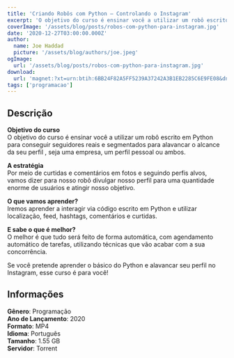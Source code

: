 ```yaml
---
title: 'Criando Robôs com Python – Controlando o Instagram'
excerpt: 'O objetivo do curso é ensinar você a utilizar um robô escrito em Python para conseguir seguidores reais e segmentados para alavancar o alcance da seu perfil , seja uma empresa, um perfil pessoal ou ambos. O melhor é que tudo será feito de forma automática, com agendamento automático de tarefas, utilizando técnicas que vão acabar com a sua concorrência.'
coverImage: '/assets/blog/posts/robos-com-python-para-instagram.jpg'
date: '2020-12-27T03:00:00.000Z'
author:
  name: Joe Haddad
  picture: '/assets/blog/authors/joe.jpeg'
ogImage:
  url: '/assets/blog/posts/robos-com-python-para-instagram.jpg'
download:
  url: 'magnet:?xt=urn:btih:6BB24F82A5FF5239A37242A3B1EB2285C6E9FE08&dn=Udemy%20-%20Criando%20Rob%c3%b4s%20com%20Python%20-%20Controlando%20o%20Instagram&tr=udp%3a%2f%2ftracker.openbittorrent.com%3a1337%2fannounce&tr=udp%3a%2f%2ftracker.opentrackr.org%3a1337%2fannounce'
tags: ['programacao']
---
```

## Descrição


**Objetivo do curso**  
O objetivo do curso é ensinar você a utilizar um robô escrito em Python para conseguir seguidores reais e segmentados para alavancar o alcance da seu perfil , seja uma empresa, um perfil pessoal ou ambos.

**A estratégia**  
Por meio de curtidas e comentários em fotos e seguindo perfis alvos, vamos dizer para nosso robô divulgar nosso perfil para uma quantidade enorme de usuários e atingir nosso objetivo.

**O que vamos aprender?**  
Iremos aprender a interagir via código escrito em Python e utilizar localização, feed, hashtags, comentários e curtidas.

**E sabe o que é melhor?**  
O melhor é que tudo será feito de forma automática, com agendamento automático de tarefas, utilizando técnicas que vão acabar com a sua concorrência.

Se você pretende aprender o básico do Python e alavancar seu perfil no Instagram, esse curso é para você!

## Informações

**Gênero**: Programação  
**Ano de Lançamento**: 2020  
**Formato**: MP4  
**Idioma**: Português  
**Tamanho**: 1.55 GB  
**Servidor**: Torrent  
